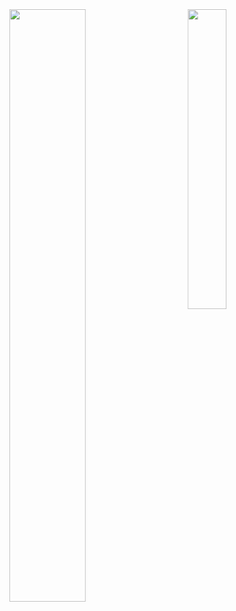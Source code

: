 <img align="left" width="52%" src="https://github-readme-stats.vercel.app/api?username=viral32111&count_private=true&show_icons=true&include_all_commits=true&disable_animations=true&hide_border=true&custom_title=My%20statistics">
<img align="right" width="37%" src="https://github-readme-stats.vercel.app/api/top-langs/?username=viral32111&hide_border=true&langs_count=10&layout=compact&custom_title=My%20language%20breakdown">
